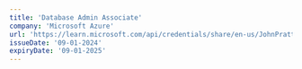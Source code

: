 ```yaml
---
title: 'Database Admin Associate'
company: 'Microsoft Azure'
url: 'https://learn.microsoft.com/api/credentials/share/en-us/JohnPratt-2729/4C2155F45D842129'
issueDate: '09-01-2024'
expiryDate: '09-01-2025'
---
```

